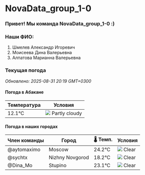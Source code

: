 # NovaData_group_1-0
### Привет! Мы команда NovaData_group_1-0 :)

### Наши ФИО:
1. Шмелев Александр Игоревич
2. Моисеева Дина Валерьевна
3. Алпатова Марианна Валерьевна

### Текущая погода
<!-- WEATHER:START -->
_Обновлено: 2025-08-31 20:19 GMT+0300_

#### Погода в Абакане

| Температура | Условия |
|-------------|----------|
| 12.1°C     | ![](https://cdn.weatherapi.com/weather/64x64/night/116.png) Partly cloudy |

#### Погода в наших городах

| Член команды  | Город               | 🌡️ Темп.  | Условия          |
|---------------|---------------------|-----------|--------------------|
| @aytomaximo    | Moscow              |   24.2°C | ![](https://cdn.weatherapi.com/weather/64x64/night/113.png) Clear        |
| @sychtx        | Nizhny Novgorod     |   18.2°C | ![](https://cdn.weatherapi.com/weather/64x64/night/113.png) Clear        |
| @Dina_Mo       | Stupino             |   23.1°C | ![](https://cdn.weatherapi.com/weather/64x64/night/113.png) Clear        |

<!-- WEATHER:END -->
